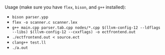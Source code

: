 Usage (make sure you have `flex`, `bison`, and `g++` installed):
- `bison parser.ypp`
- `flex -o scanner.c scanner.lex`
- `g++ main.cpp parser.tab.cpp nodes/*.cpp $(llvm-config-12 --ldflags --libs) $(llvm-config-12 --cxxflags) -o ectfrontend.out`
- `./ectfrontend.out < source.ect`
- `clang++ test.ll`
- `./a.out`
